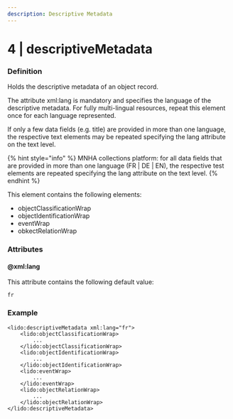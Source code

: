 ```yaml
---
description: Descriptive Metadata
---
```


# 4 \| descriptiveMetadata

### Definition

Holds the descriptive metadata of an object record.

The attribute xml:lang is mandatory and specifies the language of the descriptive metadata. For fully multi-lingual resources, repeat this element once for each language represented.

If only a few data fields \(e.g. title\) are provided in more than one language, the respective text elements may be repeated specifying the lang attribute on the text level.

{% hint style="info" %}
MNHA collections platform: for all data fields that are provided in more than one language \(FR \| DE \| EN\), the respective test elements are repeated specifying the lang attribute on the text level.
{% endhint %}

This element contains the following elements:

* objectClassificationWrap
* objectIdentificationWrap
* eventWrap
* obkectRelationWrap

### Attributes

#### @xml:lang

This attribute contains the following default value:

`fr`

### Example

```markup
<lido:descriptiveMetadata xml:lang="fr">
    <lido:objectClassificationWrap>
        ...
    </lido:objectClassificationWrap>
    <lido:objectIdentificationWrap>
        ...
    </lido:objectIdentificationWrap>
    <lido:eventWrap>
        ...
    </lido:eventWrap>
    <lido:objectRelationWrap>
        ...
    </lido:objectRelationWrap>
</lido:descriptiveMetadata>
```

